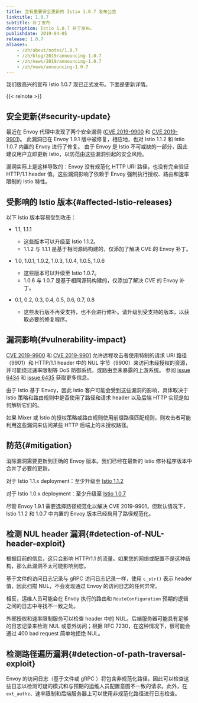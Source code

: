 ```yaml
---
title: 含有重要安全更新的 Istio 1.0.7 发布公告
linktitle: 1.0.7
subtitle: 补丁发布
description: Istio 1.0.7 补丁发布。
publishdate: 2019-04-05
release: 1.0.7
aliases:
    - /zh/about/notes/1.0.7
    - /zh/blog/2019/announcing-1.0.7
    - /zh/news/2019/announcing-1.0.7
    - /zh/news/announcing-1.0.7
---
```


我们很高兴的宣布 Istio 1.0.7 现已正式发布。下面是更新详情。

{{< relnote >}}

## 安全更新{#security-update}

最近在 Envoy 代理中发现了两个安全漏洞 ([CVE 2019-9900](https://cve.mitre.org/cgi-bin/cvename.cgi?name=CVE-2019-9900) 和 [CVE 2019-9901](https://cve.mitre.org/cgi-bin/cvename.cgi?name=CVE-2019-9901))。
此漏洞已在 Envoy 1.9.1 版中被修复，相应地，也对 Istio 1.1.2 和 Istio 1.0.7 内置的 Envoy 进行了修复。
由于 Envoy 是 Istio 不可或缺的一部分，因此建议用户立即更新 Istio，以防范由这些漏洞引起的安全风险。

漏洞实际上是这样导致的：Envoy 没有规范化 HTTP URI 路径，也没有完全验证 HTTP/1.1 header 值。这些漏洞影响了依赖于 Envoy 强制执行授权、路由和速率限制的 Istio 特性。

## 受影响的 Istio 版本{#affected-Istio-releases}

以下 Istio 版本容易受到攻击：

- 1.1, 1.1.1
  - 这些版本可以升级至 Istio 1.1.2。
  - 1.1.2 与 1.1.1 是基于相同源码构建的，仅添加了解决 CVE 的 Envoy 补丁。

- 1.0, 1.0.1, 1.0.2, 1.0.3, 1.0.4, 1.0.5, 1.0.6
  - 这些版本可以升级至 Istio 1.0.7。
  - 1.0.6 与 1.0.7 是基于相同源码构建的，仅添加了解决 CVE 的 Envoy 补丁。

- 0.1, 0.2, 0.3, 0.4, 0.5, 0.6, 0.7, 0.8
  - 这些发行版不再受支持，也不会进行修补。请升级到受支持的版本，以获取必要的修复程序。

## 漏洞影响{#vulnerability-impact}

[CVE 2019-9900](https://cve.mitre.org/cgi-bin/cvename.cgi?name=CVE-2019-9900) 和 [CVE 2019-9901](https://cve.mitre.org/cgi-bin/cvename.cgi?name=CVE-2019-9901)
允许远程攻击者使用特制的请求 URI 路径（9901）和 HTTP/1.1 header 中的 NUL 字节（9900）来访问未经授权的资源，并可能绕过速率限制等 DoS 防御系统，或路由至未暴露的上游系统。
参阅 [issue 6434](https://github.com/envoyproxy/envoy/issues/6434) 和 [issue 6435](https://github.com/envoyproxy/envoy/issues/6435) 获取更多信息。

由于 Istio 基于 Envoy，因此 Istio 客户可能会受到这些漏洞的影响，具体取决于 Istio 策略和路由规则中是否使用了路径和请求 header 以及后端 HTTP 实现是如何解析它们的。

如果 Mixer 或 Istio 的授权策略或路由规则使用前缀路径匹配规则，则攻击者可能利用这些漏洞来访问某些 HTTP 后端上的未授权路径。

## 防范{#mitigation}

消除漏洞需要更新到正确的 Envoy 版本。我们已经在最新的 Istio 修补程序版本中合并了必要的更新。

对于 Istio 1.1.x deployment：至少升级至 [Istio 1.1.2](/zh/news/releases/1.1.x/announcing-1.1.2)

对于 Istio 1.0.x deployment：至少升级至 [Istio 1.0.7](/zh/news/releases/1.0.x/announcing-1.0.7)

尽管 Envoy 1.9.1 需要选择路径规范化以解决 CVE 2019-9901，但默认情况下，Istio 1.1.2 和 1.0.7 中内置的 Envoy 版本已经启用了路径规范化。

## 检测 NUL header 漏洞{#detection-of-NUL-header-exploit}

根据目前的信息，这只会影响 HTTP/1.1 的流量。如果您的网络或配置不是这种结构，那么此漏洞不太可能影响到您。

基于文件的访问日志记录与 gRPC 访问日志记录一样，使用 `c_str()` 表示 header 值，因此扫描 NUL，不会发现通过 Envoy 的访问日志的任何异常。

相反，运维人员可能会在 Envoy 执行的路由和 `RouteConfiguration` 预期的逻辑之间的日志中寻找不一致之处。

外部授权和速率限制服务可以检查 header 中的 NUL。后端服务器可能具有足够的日志记录来检测 NUL 或意外访问；根据 RFC 7230，在这种情况下，很可能会通过 400 bad request 简单地拒绝 NUL。

## 检测路径遍历漏洞{#detection-of-path-traversal-exploit}

Envoy 的访问日志（基于文件或 gRPC ）将包含非规范化路径，因此可以检查这些日志以检测可疑的模式和与预期的运维人员配置意图不一致的请求。此外，在 `ext_authz`、速率限制和后端服务器上可以使用非规范化路径进行日志检查。
